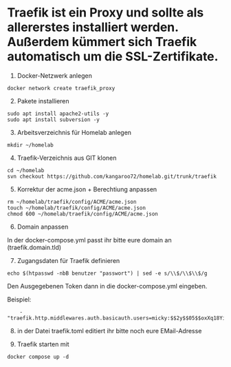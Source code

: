 # Traefik ist ein Proxy und sollte als allererstes installiert werden. Außerdem kümmert sich Traefik automatisch um die SSL-Zertifikate.

01. Docker-Netzwerk anlegen

```
docker network create traefik_proxy
```

02. Pakete installieren

```
sudo apt install apache2-utils -y
sudo apt install subversion -y
```

03. Arbeitsverzeichnis für Homelab anlegen

```
mkdir ~/homelab
```

04. Traefik-Verzeichnis aus GIT klonen

```
cd ~/homelab
svn checkout https://github.com/kangaroo72/homelab.git/trunk/traefik
```

05. Korrektur der acme.json + Berechtiung anpassen

```
rm ~/homelab/traefik/config/ACME/acme.json
touch ~/homelab/traefik/config/ACME/acme.json
chmod 600 ~/homelab/traefik/config/ACME/acme.json
```

06. Domain anpassen

In der docker-compose.yml passt ihr bitte eure domain an (traefik.domain.tld)

07. Zugangsdaten für Traefik definieren

```
echo $(htpasswd -nbB benutzer "passwort") | sed -e s/\\$/\\$\\$/g
```

Den Ausgegebenen Token dann in die docker-compose.yml eingeben.

Beispiel:

  ```
      - "traefik.http.middlewares.auth.basicauth.users=micky:$$2y$$05$$oxXq18YikZO/bZBvZb2DNOTGXOgAqEORk9nMvJ8fGEdnwIUHnaT9i"
  ```

08. in der Datei traefik.toml editiert ihr bitte noch eure EMail-Adresse

09. Traefik starten mit

```
docker compose up -d
```
